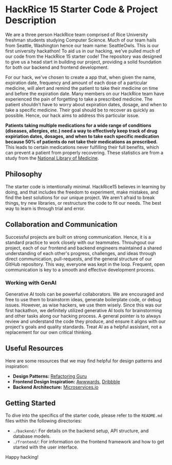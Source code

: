 # HackRice 15 Starter Code & Project Description

We are a three person HackRice team comprised of Rice University freshman students studying Computer Science. Much of our team hails from Seattle, Washington hence our team name: SeattleOwls. This is our first university hackathon! To aid us in our hacking, we've pulled much of our code from the HackRice 15 starter code! The repository was designed to give us a head start in building our project, providing a solid foundation for both our backend and frontend development.

For our hack, we've chosen to create a app that, when given the name, expiration date, frequency and amount of each dose of a particular medicine, will alert and remind the patient to take their medicine on time and before the expiration date. Many members on our HackRice team have experienced the pain of forgetting to take a prescribed medicine. The patient shouldn't have to worry about expiration dates, dosage, and when to take a specific medicine. Their goal should be to recover as quickly as possible. Hence, our hack aims to address this particular issue.

**Patients taking multiple medications for a wide range of conditions (diseases, allergies, etc.) need a way to effectively keep track of drug expiriation dates, dosages, and when to take each specific medication because 50% of patients do not take their medications as prescribed.** This leads to certain medications never fulfilling their full benefits, which can prevent a patient from properly recovering. These statistics are from a study from the [National Library of Medicine](https://pmc.ncbi.nlm.nih.gov/articles/PMC3068890/).

## Philosophy

The starter code is intentionally minimal. HackRice15 believes in learning by doing, and that includes the freedom to experiment, make mistakes, and find the best solutions for our unique project. We aren't afraid to break things, try new libraries, or restructure the code to fit our needs. The best way to learn is through trial and error.

## Collaboration and Communication

Successful projects are built on strong communication. Hence, it is a standard practice to work closely with our teammates. Throuhgout our project, each of our frontend and backend engineers maintained a shared understanding of each other's progress, challenges, and ideas through direct communication, pull-requests, and the general structure of our GitHub repository. This way, everyone was kept in the loop. Frequent, open communication is key to a smooth and effective development process.

### Working with GenAI

Generative AI tools can be powerful collaborators. We are encouraged and free to use them to brainstorm ideas, generate boilerplate code, or debug issues. However, as wise hackers, we use them wisely. Since this was our first hackathon, we definitely utilized generative AI tools for brainstorming and other tasks along our hacking process. A general pointer is to always review and understand the code they produce, and ensure it aligns with our project's goals and quality standards. Treat AI as a helpful assistant, not a replacement for our own critical thinking.

## Useful Resources

Here are some resources that we may find helpful for design patterns and inspiration:

*   **Design Patterns:** [Refactoring Guru](https://refactoring.guru/design-patterns)
*   **Frontend Design Inspiration:** [Awwwards](https://www.awwwards.com/), [Dribbble](https://dribbble.com/)
*   **Backend Architecture:** [Microservices.io](https://microservices.io/)

## Getting Started

To dive into the specifics of the starter code, please refer to the `README.md` files within the following directories:

*   `./backend/`: For details on the backend setup, API structure, and database models.
*   `./frontend/`: For information on the frontend framework and how to get started with the user interface.

Happy hacking!
